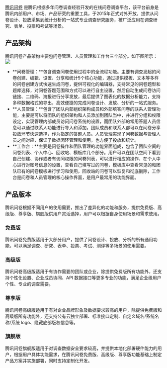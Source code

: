 [腾讯问卷](https://wj.qq.com) 是腾讯根据多年问卷调查经验开发的在线问卷调查平台，该平台前身是腾讯内部用户、市场、产品研究的重要工具，于2015年正式对外开放，提供从问卷设计、投放采集到统计分析的一站式专业调查研究服务，被广泛应用在调查研究、表单、投票和考试等场景。

## 产品架构
腾讯问卷产品架构主要包问卷管理、人员管理和工作台三个部分。如下图所示：
![](https://qcloudimg.tencent-cloud.cn/raw/dcb6f376e8db21698fe95bc7104dfb1c.png)
- **问卷管理：**包含调查问卷使用过程中的全流程功能。主要有调查发起的问卷创建、编辑、设置、分享和统计5个核心功能，通过提供模板、文本等多样的问卷创建方式快速生成问卷，提供可视化的编辑器，支持常见的问卷题型和题库选择，对问卷答题范围和方式可以进行自主设置，然后自动生成问卷访问链接、二维码、海报进行分享发放，最后提供了图表化的数据分析能力，支持多种数据格式的导出，高效便捷的完成问卷设计、发放、分析的一站式服务。
- **人员管理：**包含了团队内部组织架构成员和外部填答问卷的联系人管理功能，主要是可以将团队的组织架构和人员添加到团队当中，并进行分组和权限设定，实现管理内部成员访问问卷系统的设置，而团队外部的常用答题人员信息可以通过联系人功能进行导入和添加，团队成员和联系人都可以在问卷分享投放环节快速选择，作为指定的答题人员。人员管理实现了问卷数据与管理人员之间对应，保证了数据闭环管理和使用，也方便了投放和统计。
- **工作台：**主要是问卷操作和团队管理的功能界面组成，包含了团队空间的问卷列表、个人中心、回收站、模板库几个部分。用户可以在团队空间下看到自己创建、协作或者有访问权限的问卷列表，可以进行相应的操作，在个人中心进行对账号信息的设置，查看自己填写过的问卷，模板库中查看常见的和团队已有的问卷模板进行学习和使用，回收站的问卷可以恢复和彻底删除，工作台是问卷和人员管理的核心操作界面，是用户最常用的功能界面。




## 产品版本
腾讯问卷根据不同用户的使用需要，推出了差异化的功能和服务，提供免费版、高级版、尊享版、旗舰版供用户灵活选择，用户可以根据自身使用场景和需求使用。
### 免费版
腾讯问卷免费版适用于大部分用户，提供了问卷设计、投放、分析的所有通用功能，可以满足调查、研究、表单、投票、考试、测评等多场景的使用需要。
### 高级版
腾讯问卷高级版适用于有协作需要的团队或企业，除提供免费版所有功能外，还支持个性化设置、企业成员协同、API 数据接口等更多专业的功能，满足企业级用户个性、专业的调查需要。
### 尊享版
腾讯问卷高级版适用于有对企业品牌形象及数据要求较高的用户，除提供免费版和高级版所有功能外，还支持公有云独立部署、标准接口定制、自定义域名/系统名称/系统 logo、隐藏底部版权信息等。
### 旗舰版
腾讯问卷旗舰版适用于对调查数据安全要求较高，并提供本地化部署硬件能力的用户，根据用户具体功能需求，在腾讯问卷免费版、高级版、尊享版功能基础上制定产品方案并实施部署，同时支持定制化开发。

